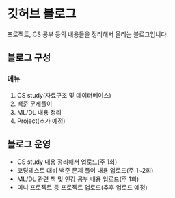 # 깃허브 블로그

프로젝트, CS 공부 등의 내용들을 정리해서 올리는 블로그입니다.

## 블로그 구성
### 메뉴
1. CS study(자료구조 및 데이터베이스)
2. 백준 문제풀이
3. ML/DL 내용 정리
4. Project(추가 예정)

## 블로그 운영
* CS study 내용 정리해서 업로드(주 1회)
* 코딩테스트 대비 백준 문제 풀이 내용 업로드(주 1~2회)
* ML/DL 관련 책 및 인강 공부 내용 업로드(주 1회)
* 미니 프로젝트 등 프로젝트 업로드(추후 업로드 예정)
